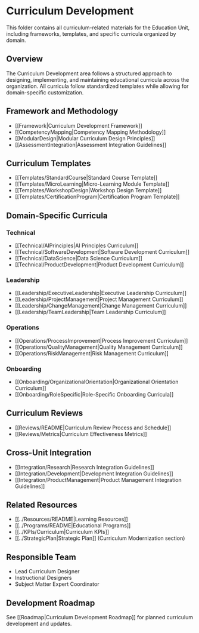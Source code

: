 # Curriculum Development

This folder contains all curriculum-related materials for the Education Unit, including frameworks, templates, and specific curricula organized by domain.

## Overview
The Curriculum Development area follows a structured approach to designing, implementing, and maintaining educational curricula across the organization. All curricula follow standardized templates while allowing for domain-specific customization.

## Framework and Methodology
- [[Framework|Curriculum Development Framework]]
- [[CompetencyMapping|Competency Mapping Methodology]]
- [[ModularDesign|Modular Curriculum Design Principles]]
- [[AssessmentIntegration|Assessment Integration Guidelines]]

## Curriculum Templates
- [[Templates/StandardCourse|Standard Course Template]]
- [[Templates/MicroLearning|Micro-Learning Module Template]]
- [[Templates/WorkshopDesign|Workshop Design Template]]
- [[Templates/CertificationProgram|Certification Program Template]]

## Domain-Specific Curricula

### Technical
- [[Technical/AIPrinciples|AI Principles Curriculum]]
- [[Technical/SoftwareDevelopment|Software Development Curriculum]]
- [[Technical/DataScience|Data Science Curriculum]]
- [[Technical/ProductDevelopment|Product Development Curriculum]]

### Leadership
- [[Leadership/ExecutiveLeadership|Executive Leadership Curriculum]]
- [[Leadership/ProjectManagement|Project Management Curriculum]]
- [[Leadership/ChangeManagement|Change Management Curriculum]]
- [[Leadership/TeamLeadership|Team Leadership Curriculum]]

### Operations
- [[Operations/ProcessImprovement|Process Improvement Curriculum]]
- [[Operations/QualityManagement|Quality Management Curriculum]]
- [[Operations/RiskManagement|Risk Management Curriculum]]

### Onboarding
- [[Onboarding/OrganizationalOrientation|Organizational Orientation Curriculum]]
- [[Onboarding/RoleSpecific|Role-Specific Onboarding Curricula]]

## Curriculum Reviews
- [[Reviews/README|Curriculum Review Process and Schedule]]
- [[Reviews/Metrics|Curriculum Effectiveness Metrics]]

## Cross-Unit Integration
- [[Integration/Research|Research Integration Guidelines]]
- [[Integration/Development|Development Integration Guidelines]]
- [[Integration/ProductManagement|Product Management Integration Guidelines]]

## Related Resources
- [[../Resources/README|Learning Resources]]
- [[../Programs/README|Educational Programs]]
- [[../KPIs/Curriculum|Curriculum KPIs]]
- [[../StrategicPlan|Strategic Plan]] (Curriculum Modernization section)

## Responsible Team
- Lead Curriculum Designer
- Instructional Designers
- Subject Matter Expert Coordinator

## Development Roadmap
See [[Roadmap|Curriculum Development Roadmap]] for planned curriculum development and updates. 